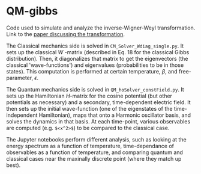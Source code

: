 # QM-gibbs
Code used to simulate and analyze the inverse-Wigner-Weyl transformation. Link to the [paper discussing the transformation](https://arxiv.org/abs/2007.07264). 

The Classical mechanics side is solved in `CM_Solver_Wdiag_single.py`. It sets up the classical _W_ -matrix (described in Eq. 18 for the classical Gibbs distribution). Then, it diagonalizes that matrix to get the eigenvectors (the classical 'wave-functions') and eigenvalues (probabilities to be in those states). This computation is performed at certain temperature, $\beta$, and free-parameter, $\epsilon$. 

The Quantum mechanics side is solved in `QM_hoSolver_constField.py`. It sets up the Hamiltonian _H_-matrix for the cosine potential (but other potentials as necessary) and a secondary, time-dependent electric field. It then sets up the initial wave-function (one of the eigenstates of the time-independent Hamiltonian), maps that onto a Harmonic oscillator basis, and solves the dynamics in that basis. At each time-point, various observables are computed (e.g. `$<x^2>$`) to be compared to the classical case. 

The Jupyter notebooks perform different analysis, such as looking at the energy spectrum as a function of temperature, time-dependance of observables as a function of temperature, and comparing quantum and classical cases near the maxinally discrete point (where they match up best).  